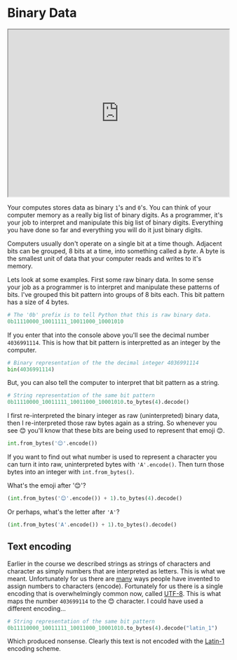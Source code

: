 # Binary Data

<iframe style="width: 100%; height:380px; position:sticky; top:30px" src="https://vibbits.github.io/gentle-hands-on-python/"></iframe>

Your computes stores data as binary `1`'s and `0`'s. You can think of your computer memory as a really
big list of binary digits. As a programmer, it's your job to interpret and manipulate this big list
of binary digits. Everything you have done so far and everything you will do it just binary digits.

Computers usually don't operate on a single bit at a time though. Adjacent bits can be grouped,
8 bits at a time, into something called a _byte_. A byte is the smallest unit of data that your computer
reads and writes to it's memory.

Lets look at some examples. First some raw binary data. In some sense your job as a programmer is to
interpret and manipulate these patterns of bits. I've grouped this bit pattern into groups of 8
bits each. This bit pattern has a size of 4 bytes.

```python
# The '0b' prefix is to tell Python that this is raw binary data.
0b11110000_10011111_10011000_10001010
```

If you enter that into the console above you'll see the decimal number `4036991114`. This is how
that bit pattern is interpretted as an integer by the computer.

```python
# Binary representation of the the decimal integer 4036991114
bin(4036991114)
```

But, you can also tell the computer to interpret that bit pattern as a string.

```python
# String representation of the same bit pattern
0b11110000_10011111_10011000_10001010.to_bytes(4).decode()
```

I first re-interpreted the binary integer as raw (uninterpreted) binary data, then I
re-interpreted those raw bytes again as a string. So whenever you see 😊 you'll know that these
bits are being used to represent that emoji 😊.

```python
int.from_bytes('😊'.encode())
```

If you want to find out what number is used to represent a character you can turn it into raw,
uninterpreted bytes with `'A'.encode()`. Then turn those bytes into an integer with
`int.from_bytes()`.

What's the emoji after '😊'?

```python
(int.from_bytes('😊'.encode()) + 1).to_bytes(4).decode()
```

Or perhaps, what's the letter after `'A'`?

```python
(int.from_bytes('A'.encode()) + 1).to_bytes().decode()
```

## Text encoding

Earlier in the course we described strings as strings of characters and character as simply numbers
that are interpreted as letters. This is what we meant. Unfortunately for us there are
[many](https://www.iana.org/assignments/character-sets/character-sets.xhtml) ways people have
invented to assign numbers to characters (encode). Fortunately for us there is a single encoding
that is overwhelmingly common now, called [UTF-8](https://en.wikipedia.org/wiki/UTF-8). This is
what maps the number `403699114` to the 😊 character. I could have used a different encoding...

```python
# String representation of the same bit pattern
0b11110000_10011111_10011000_10001010.to_bytes(4).decode("latin_1")
```

Which produced nonsense. Clearly this text is not encoded with the
[Latin-1](https://en.wikipedia.org/wiki/ISO/IEC_8859-1) encoding scheme.

